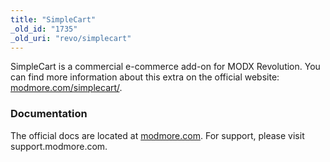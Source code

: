 ```yaml
---
title: "SimpleCart"
_old_id: "1735"
_old_uri: "revo/simplecart"
---
```


 SimpleCart is a commercial e-commerce add-on for MODX Revolution.
 You can find more information about this extra on the official website: [modmore.com/simplecart/](https://www.modmore.com/simplecart/).

### Documentation

 The official docs are located at [modmore.com](https://www.modmore.com/simplecart/documentation/). For support, please visit support.modmore.com.
